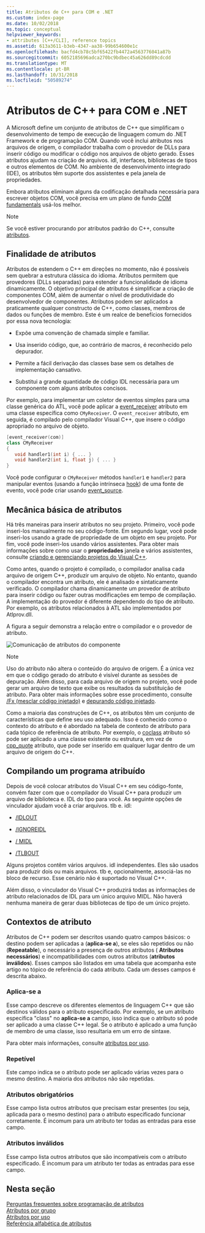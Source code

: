```yaml
---
title: Atributos de C++ para COM e .NET
ms.custom: index-page
ms.date: 10/02/2018
ms.topic: conceptual
helpviewer_keywords:
- attributes [C++/CLI], reference topics
ms.assetid: 613a3611-b3eb-4347-aa38-99b654600e1c
ms.openlocfilehash: bacfd4cb78c5bf65422fb4472a4563776041a87b
ms.sourcegitcommit: 6052185696adca270bc9bdbec45a626dd89cdcdd
ms.translationtype: MT
ms.contentlocale: pt-BR
ms.lasthandoff: 10/31/2018
ms.locfileid: "50589274"
---
```

# <a name="c-attributes-for-com-and-net"></a>Atributos de C++ para COM e .NET

A Microsoft define um conjunto de atributos de C++ que simplificam o desenvolvimento de tempo de execução de linguagem comum do .NET Framework e de programação COM. Quando você inclui atributos nos arquivos de origem, o compilador trabalha com o provedor de DLLs para inserir código ou modificar o código nos arquivos de objeto gerado. Esses atributos ajudam na criação de arquivos. idl, interfaces, bibliotecas de tipos e outros elementos de COM. No ambiente de desenvolvimento integrado (IDE), os atributos têm suporte dos assistentes e pela janela de propriedades.

Embora atributos eliminam alguns da codificação detalhada necessária para escrever objetos COM, você precisa em um plano de fundo [COM fundamentals](/windows/desktop/com/the-component-object-model) usá-los melhor.

> [!NOTE]
> Se você estiver procurando por atributos padrão do C++, consulte [atributos](../../cpp/attributes.md).

## <a name="purpose-of-attributes"></a>Finalidade de atributos

Atributos de estendem o C++ em direções no momento, não é possíveis sem quebrar a estrutura clássica do idioma. Atributos permitem que provedores (DLLs separadas) para estender a funcionalidade de idioma dinamicamente. O objetivo principal de atributos é simplificar a criação de componentes COM, além de aumentar o nível de produtividade do desenvolvedor de componentes. Atributos podem ser aplicados a praticamente qualquer constructo de C++, como classes, membros de dados ou funções de membro. Este é um realce de benefícios fornecidos por essa nova tecnologia:

- Expõe uma convenção de chamada simple e familiar.

- Usa inserido código, que, ao contrário de macros, é reconhecido pelo depurador.

- Permite a fácil derivação das classes base sem os detalhes de implementação cansativo.

- Substitui a grande quantidade de código IDL necessária para um componente com alguns atributos concisos.

Por exemplo, para implementar um coletor de eventos simples para uma classe genérica do ATL, você pode aplicar a [event_receiver](event-receiver.md) atributo em uma classe específica como `CMyReceiver`. O `event_receiver` atributo, em seguida, é compilado pelo compilador Visual C++, que insere o código apropriado no arquivo de objeto.

```cpp
[event_receiver(com)]
class CMyReceiver
{
   void handler1(int i) { ... }
   void handler2(int i, float j) { ... }
}
```

Você pode configurar o `CMyReceiver` métodos `handler1` e `handler2` para manipular eventos (usando a função intrínseca [hook](../../cpp/hook.md)) de uma fonte de evento, você pode criar usando [event_source](event-source.md).

## <a name="basic-mechanics-of-attributes"></a>Mecânica básica de atributos

Há três maneiras para inserir atributos no seu projeto. Primeiro, você pode inseri-los manualmente no seu código-fonte. Em segundo lugar, você pode inseri-los usando a grade de propriedade de um objeto em seu projeto. Por fim, você pode inseri-los usando vários assistentes. Para obter mais informações sobre como usar o **propriedades** janela e vários assistentes, consulte [criando e gerenciando projetos do Visual C++](../../ide/creating-and-managing-visual-cpp-projects.md).

Como antes, quando o projeto é compilado, o compilador analisa cada arquivo de origem C++, produzir um arquivo de objeto. No entanto, quando o compilador encontra um atributo, ele é analisado e sintaticamente verificado. O compilador chama dinamicamente um provedor de atributo para inserir código ou fazer outras modificações em tempo de compilação. A implementação do provedor é diferente dependendo do tipo de atributo. Por exemplo, os atributos relacionados à ATL são implementados por Atlprov.dll.

A figura a seguir demonstra a relação entre o compilador e o provedor de atributo.

![Comunicação de atributos do componente](../media/vccompattrcomm.gif "vcCompAttrComm")

> [!NOTE]
> Uso do atributo não altera o conteúdo do arquivo de origem. É a única vez em que o código gerado do atributo é visível durante as sessões de depuração. Além disso, para cada arquivo de origem no projeto, você pode gerar um arquivo de texto que exibe os resultados da substituição de atributo. Para obter mais informações sobre esse procedimento, consulte [/Fx (mesclar código injetado)](../../build/reference/fx-merge-injected-code.md) e [depurando código injetado](/visualstudio/debugger/how-to-debug-injected-code).

Como a maioria das construções de C++, os atributos têm um conjunto de características que define seu uso adequado. Isso é conhecido como o contexto do atributo e é abordado na tabela de contexto de atributo para cada tópico de referência de atributo. Por exemplo, o [coclass](coclass.md) atributo só pode ser aplicado a uma classe existente ou estrutura, em vez de [cpp_quote](cpp-quote.md) atributo, que pode ser inserido em qualquer lugar dentro de um arquivo de origem do C++.

## <a name="building-an-attributed-program"></a>Compilando um programa atribuído

Depois de você colocar atributos do Visual C++ em seu código-fonte, convém fazer com que o compilador do Visual C++ para produzir um arquivo de biblioteca e. IDL do tipo para você. As seguinte opções de vinculador ajudam você a criar arquivos. tlb e. idl:

- [/IDLOUT](../../build/reference/idlout-name-midl-output-files.md)

- [/IGNOREIDL](../../build/reference/ignoreidl-don-t-process-attributes-into-midl.md)

- [/ MIDL](../../build/reference/midl-specify-midl-command-line-options.md)

- [/TLBOUT](../../build/reference/tlbout-name-dot-tlb-file.md)

Alguns projetos contêm vários arquivos. idl independentes. Eles são usados para produzir dois ou mais arquivos. tlb e, opcionalmente, associá-las no bloco de recurso. Esse cenário não é suportado no Visual C++.

Além disso, o vinculador do Visual C++ produzirá todas as informações de atributo relacionados de IDL para um único arquivo MIDL. Não haverá nenhuma maneira de gerar duas bibliotecas de tipo de um único projeto.

## <a name="contexts"></a> Contextos de atributo

Atributos de C++ podem ser descritos usando quatro campos básicos: o destino podem ser aplicadas a (**aplica-se a**), se eles são repetidos ou não (**Repeatable**), o necessário a presença de outros atributos ( **Atributos necessários**) e incompatibilidades com outros atributos (**atributos inválidos**). Esses campos são listados em uma tabela que acompanha este artigo no tópico de referência do cada atributo. Cada um desses campos é descrita abaixo.

### <a name="applies-to"></a>Aplica-se a

Esse campo descreve os diferentes elementos de linguagem C++ que são destinos válidos para o atributo especificado. Por exemplo, se um atributo especifica "class" no **aplica-se a** campo, isso indica que o atributo só pode ser aplicado a uma classe C++ legal. Se o atributo é aplicado a uma função de membro de uma classe, isso resultaria em um erro de sintaxe.

Para obter mais informações, consulte [atributos por uso](attributes-by-usage.md).

### <a name="repeatable"></a>Repetível

Este campo indica se o atributo pode ser aplicado várias vezes para o mesmo destino. A maioria dos atributos não são repetidas.

### <a name="required-attributes"></a>Atributos obrigatórios

Esse campo lista outros atributos que precisam estar presentes (ou seja, aplicada para o mesmo destino) para o atributo especificado funcionar corretamente. É incomum para um atributo ter todas as entradas para esse campo.

### <a name="invalid-attributes"></a>Atributos inválidos

Esse campo lista outros atributos que são incompatíveis com o atributo especificado. É incomum para um atributo ter todas as entradas para esse campo.

## <a name="in-this-section"></a>Nesta seção

[Perguntas frequentes sobre programação de atributos](attribute-programming-faq.md)<br/>
[Atributos por grupo](attributes-by-group.md)<br/>
[Atributos por uso](attributes-by-usage.md)<br/>
[Referência alfabética de atributos](attributes-alphabetical-reference.md)